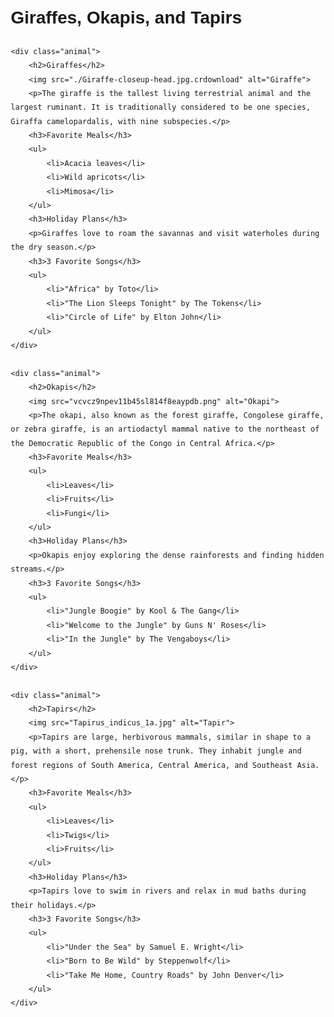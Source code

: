<!DOCTYPE html>
<html lang="en">
<head>
    <meta charset="UTF-8">
    <meta name="viewport" content="width=device-width, initial-scale=1.0">
    <title>Giraffes, Okapis, and Tapirs</title>
    <style>
        body {
            font-family: Arial, sans-serif;
            line-height: 1.6;
            margin: 20px;
        }
        .animal {
            margin-bottom: 40px;
        }
        .animal img {
            max-width: 100%;
            height: auto;
        }
        .animal h3 {
            margin-top: 10px;
        }
        .animal ul {
            list-style-type: disc;
            margin-left: 20px;
        }
    </style>
</head>
<body>
    <h1>Giraffes, Okapis, and Tapirs</h1>

    <div class="animal">
        <h2>Giraffes</h2>
        <img src="./Giraffe-closeup-head.jpg.crdownload" alt="Giraffe">
        <p>The giraffe is the tallest living terrestrial animal and the largest ruminant. It is traditionally considered to be one species, Giraffa camelopardalis, with nine subspecies.</p>
        <h3>Favorite Meals</h3>
        <ul>
            <li>Acacia leaves</li>
            <li>Wild apricots</li>
            <li>Mimosa</li>
        </ul>
        <h3>Holiday Plans</h3>
        <p>Giraffes love to roam the savannas and visit waterholes during the dry season.</p>
        <h3>3 Favorite Songs</h3>
        <ul>
            <li>"Africa" by Toto</li>
            <li>"The Lion Sleeps Tonight" by The Tokens</li>
            <li>"Circle of Life" by Elton John</li>
        </ul>
    </div>

    <div class="animal">
        <h2>Okapis</h2>
        <img src="vcvcz9npev11b45sl814f8eaypdb.png" alt="Okapi">
        <p>The okapi, also known as the forest giraffe, Congolese giraffe, or zebra giraffe, is an artiodactyl mammal native to the northeast of the Democratic Republic of the Congo in Central Africa.</p>
        <h3>Favorite Meals</h3>
        <ul>
            <li>Leaves</li>
            <li>Fruits</li>
            <li>Fungi</li>
        </ul>
        <h3>Holiday Plans</h3>
        <p>Okapis enjoy exploring the dense rainforests and finding hidden streams.</p>
        <h3>3 Favorite Songs</h3>
        <ul>
            <li>"Jungle Boogie" by Kool & The Gang</li>
            <li>"Welcome to the Jungle" by Guns N' Roses</li>
            <li>"In the Jungle" by The Vengaboys</li>
        </ul>
    </div>

    <div class="animal">
        <h2>Tapirs</h2>
        <img src="Tapirus_indicus_1a.jpg" alt="Tapir">
        <p>Tapirs are large, herbivorous mammals, similar in shape to a pig, with a short, prehensile nose trunk. They inhabit jungle and forest regions of South America, Central America, and Southeast Asia.</p>
        <h3>Favorite Meals</h3>
        <ul>
            <li>Leaves</li>
            <li>Twigs</li>
            <li>Fruits</li>
        </ul>
        <h3>Holiday Plans</h3>
        <p>Tapirs love to swim in rivers and relax in mud baths during their holidays.</p>
        <h3>3 Favorite Songs</h3>
        <ul>
            <li>"Under the Sea" by Samuel E. Wright</li>
            <li>"Born to Be Wild" by Steppenwolf</li>
            <li>"Take Me Home, Country Roads" by John Denver</li>
        </ul>
    </div>
</body>
</html>